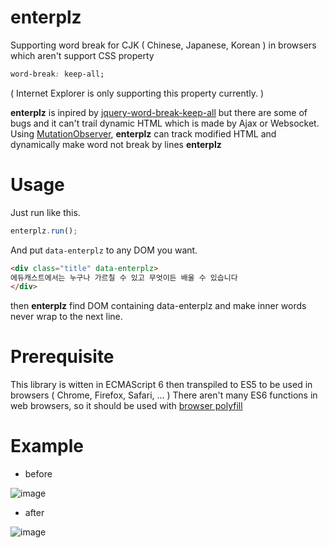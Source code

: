 # enterplz
Supporting word break for CJK ( Chinese, Japanese, Korean ) in browsers which aren't support CSS property
```css
word-break: keep-all;
```
( Internet Explorer is only supporting this property currently. )

**enterplz** is inpired by [jquery-word-break-keep-all](https://github.com/mytory/jquery-word-break-keep-all) but there are  some of bugs and it can't trail dynamic HTML which is made by Ajax or Websocket.
Using [MutationObserver](https://developer.mozilla.org/en/docs/Web/API/MutationObserver), **enterplz** can track modified HTML and dynamically make word not break by lines 
**enterplz** 

# Usage
Just run like this.
```javascript
enterplz.run();
```
And put `data-enterplz` to any DOM you want.
```html
<div class="title" data-enterplz>
에듀캐스트에서는 누구나 가르칠 수 있고 무엇이든 배울 수 있습니다
</div>
```
then **enterplz** find DOM containing data-enterplz and make inner words never wrap to the next line.

# Prerequisite
This library is witten in ECMAScript 6 then transpiled to ES5 to be used in browsers ( Chrome, Firefox, Safari, ... )
There aren't many ES6 functions in web browsers, so it should be used with [browser polyfill](https://github.com/momamene/enterplz/blob/master/dist/browser-polyfill.js)

# Example
- before

![image](https://cloud.githubusercontent.com/assets/3989796/6524796/fb4951e2-c440-11e4-8cd2-0f8bc3aa1966.png)
- after

![image](https://cloud.githubusercontent.com/assets/3989796/6524809/20ab6150-c441-11e4-8ae1-53d0a5575a35.png)

